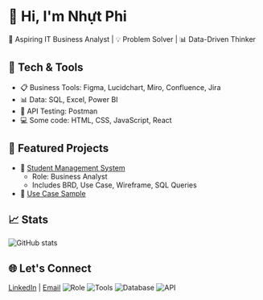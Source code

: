 # 👋 Hi, I'm Nhựt Phi
🎯 Aspiring IT Business Analyst | 💡 Problem Solver | 📊 Data-Driven Thinker

## 🔧 Tech & Tools
- 📋 Business Tools: Figma, Lucidchart, Miro, Confluence, Jira
- 📊 Data: SQL, Excel, Power BI
- 🧪 API Testing: Postman
- 💻 Some code: HTML, CSS, JavaScript, React

## 📂 Featured Projects
- 🔹 [Student Management System](https://github.com/nhutphi203/student-management)
  - Role: Business Analyst
  - Includes BRD, Use Case, Wireframe, SQL Queries
- 🔹 [Use Case Sample](https://github.com/nhutphi203/UseCaseDiagram)

## 📈 Stats
![GitHub stats](https://github-readme-stats.vercel.app/api?username=nhutphi203&show_icons=true&theme=tokyonight)

## 🌐 Let's Connect
[LinkedIn](https://www.linkedin.com/in/nh%E1%BB%B1t-phi-aa7645215/) | [Email](phinhut2003@gmail.com)
![Role](https://img.shields.io/badge/Role-Business%20Analyst-purple)
![Tools](https://img.shields.io/badge/Tools-Jira%20|%20Figma%20|%20Confluence-blue)
![Database](https://img.shields.io/badge/Database-SQL%20|%20MySQL-informational)
![API](https://img.shields.io/badge/API-Postman-orange)


<!--
**nhutphi203/nhutphi203** is a ✨ _special_ ✨ repository because its `README.md` (this file) appears on your GitHub profile.

Here are some ideas to get you started:

- 🔭 I’m currently working on ...
- 🌱 I’m currently learning ...
- 👯 I’m looking to collaborate on ...
- 🤔 I’m looking for help with ...
- 💬 Ask me about ...
- 📫 How to reach me: ...
- 😄 Pronouns: ...
- ⚡ Fun fact: ...
-->
